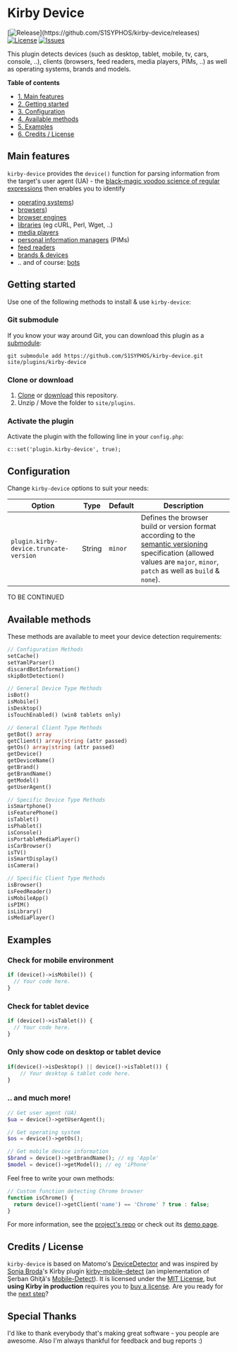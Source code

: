 # Kirby Device
[![Release](https://img.shields.io/github/release/S1SYPHOS/kirby-device.svg?color="brightgreen")](https://github.com/S1SYPHOS/kirby-device/releases) [![License](https://img.shields.io/github/license/S1SYPHOS/kirby-device.svg)](https://github.com/S1SYPHOS/kirby-device/blob/master/LICENSE) [![Issues](https://img.shields.io/github/issues/S1SYPHOS/kirby-device.svg)](https://github.com/S1SYPHOS/kirby-device/issues)

This plugin detects devices (such as desktop, tablet, mobile, tv, cars, console, ..), clients (browsers, feed readers, media players, PIMs, ..) as well as operating systems, brands and models.

**Table of contents**
- [1. Main features](#main-features)
- [2. Getting started](#getting-started)
- [3. Configuration](#configuration)
- [4. Available methods](#available-methods)
- [5. Examples](#examples)
- [6. Credits / License](#credits--license)

## Main features
`kirby-device` provides the `device()` function for parsing information from the target's user agent (UA) - the [black-magic voodoo science of regular expressions](https://blogs.perficient.com/perficientdigital/2017/12/04/the-magic-of-regex-an-intro-to-regular-expressions) then enables you to identify

- [operating systems](https://github.com/matomo-org/device-detector#list-of-detected-operating-systems))
- [browsers](https://github.com/matomo-org/device-detector#list-of-detected-browsers))
- [browser engines](https://github.com/matomo-org/device-detector#list-of-detected-browser-engines)
- [libraries](https://github.com/matomo-org/device-detector#list-of-detected-libraries) (eg cURL, Perl, Wget, ..)
- [media players](https://github.com/matomo-org/device-detector#list-of-detected-media-players)
- [personal information managers](https://github.com/matomo-org/device-detector#list-of-detected-pims-personal-information-manager) (PIMs)
- [feed readers](https://github.com/matomo-org/device-detector#list-of-detected-feed-readers)
- [brands & devices](https://github.com/matomo-org/device-detector#list-of-brands-with-detected-devices)
- .. and of course: [bots](https://github.com/matomo-org/device-detector#list-of-detected-bots)

## Getting started
Use one of the following methods to install & use `kirby-device`:

### Git submodule
If you know your way around Git, you can download this plugin as a [submodule](https://github.com/blog/2104-working-with-submodules):

```text
git submodule add https://github.com/S1SYPHOS/kirby-device.git site/plugins/kirby-device
```

### Clone or download
1. [Clone](https://github.com/S1SYPHOS/kirby-device.git) or [download](https://github.com/S1SYPHOS/kirby-device/archive/master.zip)  this repository.
2. Unzip / Move the folder to `site/plugins`.

### Activate the plugin
Activate the plugin with the following line in your `config.php`:

```text
c::set('plugin.kirby-device', true);
```

## Configuration
Change `kirby-device` options to suit your needs:

| Option | Type | Default | Description |
| --- | --- | --- | --- |
| `plugin.kirby-device.truncate-version` | String | `minor` | Defines the browser build or version format according to the [semantic versioning](https://semver.org/) specification (allowed values are `major`, `minor`, `patch` as well as `build` & `none`). |

TO BE CONTINUED

## Available methods
These methods are available to meet your device detection requirements:

```php
// Configuration Methods
setCache()
setYamlParser()
discardBotInformation()
skipBotDetection()

// General Device Type Methods
isBot()
isMobile()
isDesktop()
isTouchEnabled() (win8 tablets only)

// General Client Type Methods
getBot() array
getClient() array|string (attr passed)
getOs() array|string (attr passed)
getDevice()
getDeviceName()
getBrand()
getBrandName()
getModel()
getUserAgent()

// Specific Device Type Methods
isSmartphone()
isFeaturePhone()
isTablet()
isPhablet()
isConsole()
isPortableMediaPlayer()
isCarBrowser()
isTV()
isSmartDisplay()
isCamera()

// Specific Client Type Methods
isBrowser()
isFeedReader()
isMobileApp()
isPIM()
isLibrary()
isMediaPlayer()
```

## Examples

### Check for mobile environment

```php
if (device()->isMobile()) {
  // Your code here.
}
```

### Check for tablet device

```php
if (device()->isTablet()) {
  // Your code here.
}
```

### Only show code on desktop or tablet device

```php
if(device()->isDesktop() || device()->isTablet()) {
    // Your desktop & tablet code here.
}
```

### .. and much more!

```php
// Get user agent (UA)
$ua = device()->getUserAgent();

// Get operating system
$os = device()->getOs();

// Get mobile device information
$brand = device()->getBrandName(); // eg 'Apple'
$model = device()->getModel(); // eg 'iPhone'
```

Feel free to write your own methods:

```php
// Custom function detecting Chrome browser
function isChrome() {
  return device()->getClient('name') == 'Chrome' ? true : false;
}
```

For more information, see the [project's repo](https://github.com/serbanghita/Mobile-Detect) or check out its [demo page](http://devicedetector.net/index.php).

## Credits / License
`kirby-device` is based on Matomo's [DeviceDetector](https://github.com/matomo-org/device-detector) and was inspired by [Sonja Broda](https://github.com/texnixe)'s Kirby plugin [kirby-mobile-detect](https://github.com/texnixe/kirby-mobile-detect) (an implementation of Şerban Ghiţă's [Mobile-Detect](https://github.com/serbanghita/Mobile-Detect)). It is licensed under the [MIT License](LICENSE), but **using Kirby in production** requires you to [buy a license](https://getkirby.com/buy). Are you ready for the [next step](https://getkirby.com/next)?

## Special Thanks
I'd like to thank everybody that's making great software - you people are awesome. Also I'm always thankful for feedback and bug reports :)
